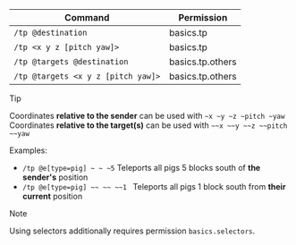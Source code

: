 | Command                          | Permission       |
|----------------------------------|------------------|
| `/tp @destination`                 | basics.tp        |
| `/tp <x y z [pitch yaw]>`          | basics.tp        |
| `/tp @targets @destination`        | basics.tp.others |
| `/tp @targets <x y z [pitch yaw]>` | basics.tp.others |


> [!TIP]  
> Coordinates **relative to the sender** can be used with `~x ~y ~z ~pitch ~yaw`
> Coordinates **relative to the target(s)** can be used with `~~x ~~y ~~z ~~pitch ~~yaw`
> 
> Examples:
> - `/tp @e[type=pig] ~ ~ ~5` Teleports all pigs 5 blocks south of **the sender's** position
> - `/tp @e[type=pig] ~~ ~~ ~~1 ` Teleports all pigs 1 block south from **their current** position


> [!NOTE]  
> Using selectors additionally requires permission `basics.selectors`.